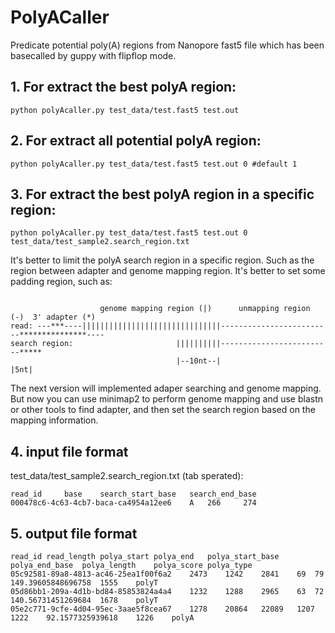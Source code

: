 # PolyACaller

Predicate potential poly(A) regions from Nanopore fast5 file which has been basecalled by guppy with flipflop mode.

## 1. For extract the best polyA region:
```
python polyAcaller.py test_data/test.fast5 test.out 
```

## 2. For extract all potential polyA region:
```
python polyAcaller.py test_data/test.fast5 test.out 0 #default 1
```

## 3. For extract the best polyA region in a specific region:

```
python polyAcaller.py test_data/test.fast5 test.out 0 test_data/test_sample2.search_region.txt
```

It's better to limit the polyA search region in a specific region. 
Such as the region between adapter and genome mapping region. It's
better to set some padding region, such as:
```

                    genome mapping region (|)      unmapping region (-)  3' adapter (*)
read: ---***----|||||||||||||||||||||||||||||||-------------------------***************----
search region:                       ||||||||||-------------------------*****
                                     |--10nt--|                         |5nt|
```

The next version will implemented adaper searching and genome mapping. But now
you can use minimap2 to perform genome mapping and use blastn or other tools to 
find adapter, and then set the search region based on the mapping information.

## 4. input file format

test_data/test_sample2.search_region.txt (tab sperated):
```
read_id 	base 	search_start_base 	search_end_base
000478c6-4c63-4cb7-baca-ca4954a12ee6 	A 	266 	274
```

## 5. output file format

```
read_id	read_length	polya_start	polya_end	polya_start_base	polya_end_base	polya_length	polya_score	polya_type
05c92581-89a8-4813-ac46-25ea1f00f6a2	2473	1242	2841	69	79	149.39605848696758	1555	polyT
05d86bb1-209a-4d1b-bd84-85853824a4a4	1232	1288	2965	63	72	140.56731451269684	1678	polyT
05e2c771-9cfe-4d04-95ec-3aae5f8cea67	1278	20864	22089	1207	1222	92.1577325939618	1226	polyA
```



